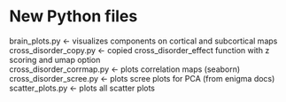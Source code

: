 # New Python files

brain_plots.py <- visualizes components on cortical and subcortical maps  
cross_disorder_copy.py <- copied cross_disorder_effect function with z scoring and umap option  
cross_disorder_corrmap.py <- plots correlation maps (seaborn)  
cross_disorder_scree.py <- plots scree plots for PCA (from enigma docs)  
scatter_plots.py <- plots all scatter plots   
